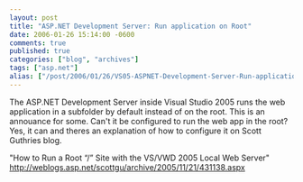 ```yaml
---
layout: post
title: "ASP.NET Development Server: Run application on Root"
date: 2006-01-26 15:14:00 -0600
comments: true
published: true
categories: ["blog", "archives"]
tags: ["asp.net"]
alias: ["/post/2006/01/26/VS05-ASPNET-Development-Server-Run-application-on-Root", "/post/2006/01/26/vs05-aspnet-development-server-run-application-on-root"]
---
```

<!-- more -->
<p>The ASP.NET Development Server inside Visual Studio 2005 runs the web application in a subfolder by default instead of on the root. This is an annouance for some. Can't it be configured to run the web app in the root? Yes, it can and theres an explanation of how to configure it on Scott Guthries blog.</p>
<p>"How to Run a Root &ldquo;/&rdquo; Site with the VS/VWD 2005 Local Web Server"<br /><a href="http://weblogs.asp.net/scottgu/archive/2005/11/21/431138.aspx">http://weblogs.asp.net/scottgu/archive/2005/11/21/431138.aspx</a></p>
